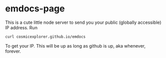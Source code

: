 emdocs-page
===========

This is a cute little node server to send you your public (globally accessible) IP address. Run
```
curl cosmicexplorer.github.io/emdocs
```
To get your IP. This will be up as long as github is up, aka whenever, forever.
